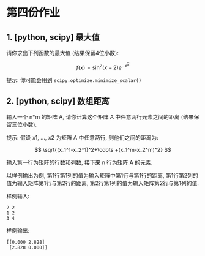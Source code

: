 # 第四份作业

## 1. [python, scipy] 最⼤值 

请你求出下列函数的最⼤值 (结果保留4位小数):  

$$
f(x)=\sin^2(x-2)e^{-x^2}
$$
 
提示: 你可能会用到 `scipy.optimize.minimize_scalar()` 

## 2. [python, scipy] 数组距离 

输⼊⼀个 n*m 的矩阵 A, 请你计算这个矩阵 A 中任意两⾏元素之间的距离 (结果保留三位小数).

提示: 假设 x1, ..., x2 为矩阵 A 中任意两⾏, 则他们之间的距离为:  

$$
\sqrt{(x_1^1-x_2^1)^2+\cdots +(x_1^m-x_2^m)^2}
$$

输⼊第⼀⾏为矩阵的⾏数和列数, 接下来 n ⾏为矩阵 A 的元素.

以样例输出为例, 第1⾏第1列的值为输⼊矩阵中第1⾏与第1⾏的距离, 第1⾏第2列的值为输⼊矩阵第1⾏与第2⾏的距离, 第2⾏第1列的值为输⼊矩阵第2⾏与第1列的值.

样例输⼊: 

```
2 2 
1 2 
3 4 
```

样例输出: 

```
[[0.000 2.828] 
 [2.828 0.000]]
```